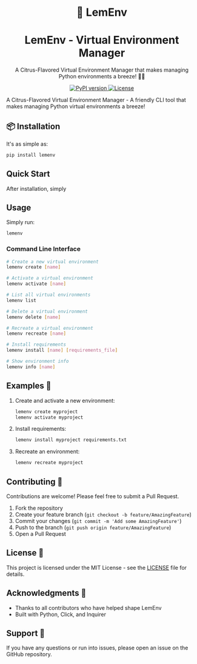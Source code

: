 <div align="center">
  
# 🍋 LemEnv

<!-- These comments help GitHub generate better social previews -->
<!-- Title -->
<h1 align="center">LemEnv - Virtual Environment Manager</h1>

<!-- Description -->
<p align="center">
  A Citrus-Flavored Virtual Environment Manager that makes managing Python environments a breeze! 🍋✨
</p>

<!-- Badges -->
<p align="center">
  <a href="https://pypi.org/project/lemenv/">
    <img src="https://badge.fury.io/py/lemenv.svg" alt="PyPI version">
  </a>
  <a href="https://github.com/jakerains/lemenv/blob/main/LICENSE">
    <img src="https://img.shields.io/github/license/jakerains/lemenv" alt="License">
  </a>
</p>

</div>

A Citrus-Flavored Virtual Environment Manager - A friendly CLI tool that makes managing Python virtual environments a breeze!

## 📦 Installation

It's as simple as:

```bash
pip install lemenv
```

## Quick Start

After installation, simply

## Usage

Simply run:

```bash
lemenv 
```
### Command Line Interface

```bash
# Create a new virtual environment
lemenv create [name]

# Activate a virtual environment
lemenv activate [name]

# List all virtual environments
lemenv list

# Delete a virtual environment
lemenv delete [name]

# Recreate a virtual environment
lemenv recreate [name]

# Install requirements
lemenv install [name] [requirements_file]

# Show environment info
lemenv info [name]
```

## Examples 📝

1. Create and activate a new environment:
   ```bash
   lemenv create myproject
   lemenv activate myproject
   ```

2. Install requirements:
   ```bash
   lemenv install myproject requirements.txt
   ```

3. Recreate an environment:
   ```bash
   lemenv recreate myproject
   ```

## Contributing 🤝

Contributions are welcome! Please feel free to submit a Pull Request.

1. Fork the repository
2. Create your feature branch (`git checkout -b feature/AmazingFeature`)
3. Commit your changes (`git commit -m 'Add some AmazingFeature'`)
4. Push to the branch (`git push origin feature/AmazingFeature`)
5. Open a Pull Request

## License 📄

This project is licensed under the MIT License - see the [LICENSE](LICENSE) file for details.

## Acknowledgments 🙏

- Thanks to all contributors who have helped shape LemEnv
- Built with Python, Click, and Inquirer

## Support 💬

If you have any questions or run into issues, please open an issue on the GitHub repository. 